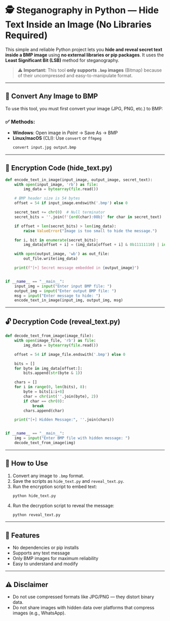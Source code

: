# 🕵️ Steganography in Python — Hide Text Inside an Image (No Libraries Required)

This simple and reliable Python project lets you **hide and reveal secret text inside a BMP image** using **no external libraries or pip packages**. It uses the **Least Significant Bit (LSB)** method for steganography.

> ⚠️ **Important:** This tool **only supports `.bmp` images** (Bitmap) because of their uncompressed and easy-to-manipulate format.

---

## 🔁 Convert Any Image to BMP

To use this tool, you must first convert your image (JPG, PNG, etc.) to BMP:

### ✅ Methods:
- **Windows**: Open image in *Paint* → Save As → BMP
- **Linux/macOS** (CLI): Use `convert` or `ffmpeg`
  ```bash
  convert input.jpg output.bmp
  ```

---

## 🔐 Encryption Code (hide_text.py)

```python
def encode_text_in_image(input_image, output_image, secret_text):
    with open(input_image, 'rb') as file:
        img_data = bytearray(file.read())

    # BMP header size is 54 bytes
    offset = 54 if input_image.endswith('.bmp') else 0

    secret_text += chr(0)  # Null terminator
    secret_bits = ''.join(f'{ord(char):08b}' for char in secret_text)

    if offset + len(secret_bits) > len(img_data):
        raise ValueError("Image is too small to hide the message.")

    for i, bit in enumerate(secret_bits):
        img_data[offset + i] = (img_data[offset + i] & 0b11111110) | int(bit)

    with open(output_image, 'wb') as out_file:
        out_file.write(img_data)

    print(f"[+] Secret message embedded in {output_image}")


if __name__ == "__main__":
    input_img = input("Enter input BMP file: ")
    output_img = input("Enter output BMP file: ")
    msg = input("Enter message to hide: ")
    encode_text_in_image(input_img, output_img, msg)
```

---

## 🔓 Decryption Code (reveal_text.py)

```python
def decode_text_from_image(image_file):
    with open(image_file, 'rb') as file:
        img_data = bytearray(file.read())

    offset = 54 if image_file.endswith('.bmp') else 0

    bits = []
    for byte in img_data[offset:]:
        bits.append(str(byte & 1))

    chars = []
    for i in range(0, len(bits), 8):
        byte = bits[i:i+8]
        char = chr(int(''.join(byte), 2))
        if char == chr(0):
            break
        chars.append(char)

    print("[+] Hidden Message:", ''.join(chars))


if __name__ == "__main__":
    img = input("Enter BMP file with hidden message: ")
    decode_text_from_image(img)
```

---

## 🚀 How to Use

1. Convert any image to `.bmp` format.
2. Save the scripts as `hide_text.py` and `reveal_text.py`.
3. Run the encryption script to embed text:
   ```bash
   python hide_text.py
   ```
4. Run the decryption script to reveal the message:
   ```bash
   python reveal_text.py
   ```

---

## 🎯 Features

- No dependencies or pip installs
- Supports any text message
- Only BMP images for maximum reliability
- Easy to understand and modify

---

## ⚠️ Disclaimer

- Do not use compressed formats like JPG/PNG — they distort binary data.
- Do not share images with hidden data over platforms that compress images (e.g., WhatsApp).
